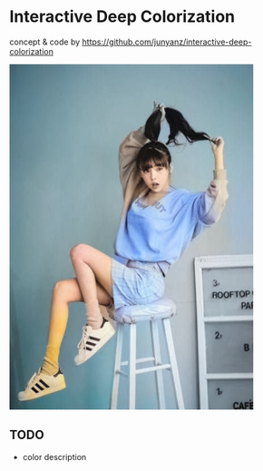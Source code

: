 # Interactive Deep Colorization

concept & code by https://github.com/junyanz/interactive-deep-colorization

![결과화면](./test.png)

## TODO
- color description